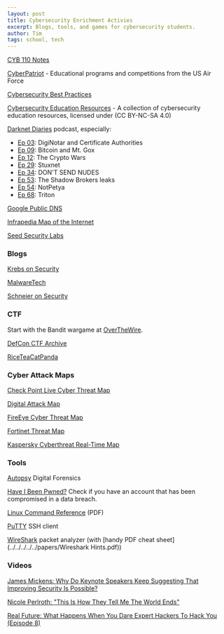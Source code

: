 ```yaml
---
layout: post
title: Cybersecurity Enrichment Activies
excerpt: Blogs, tools, and games for cybersecurity students.
author: Tim
tags: school, tech
---
```


[CYB 110 Notes](/2021/06/18/cyb-110.html) 

[CyberPatriot](https://www.uscyberpatriot.org/) - Educational programs and competitions from the US Air Force  

[Cybersecurity Best Practices](/2020/02/15/cybersecurity.html)  

[Cybersecurity Education Resources](https://www.cybersec-teaching.info/) - A collection of cybersecurity education resources, licensed under (CC BY-NC-SA 4.0)

[Darknet Diaries](https://darknetdiaries.com/) podcast, especially:  
* [Ep 03](https://darknetdiaries.com/episode/3/): DigiNotar and Certificate Authorities  
* [Ep 09](https://darknetdiaries.com/episode/9/): Bitcoin and Mt. Gox  
* [Ep 12](https://darknetdiaries.com/episode/12/): The Crypto Wars  
* [Ep 29](https://darknetdiaries.com/episode/29/): Stuxnet  
* [Ep 34](https://darknetdiaries.com/episode/34/): DON'T SEND NUDES  
* [Ep 53](https://darknetdiaries.com/episode/53/): The Shadow Brokers leaks
* [Ep 54](https://darknetdiaries.com/episode/54/): NotPetya  
* [Ep 68](https://darknetdiaries.com/episode/68/): Triton  

[Google Public DNS](https://dns.google.com/)  

[Infrapedia Map of the Internet](https://www.infrapedia.com/app)

[Seed Security Labs](https://seedsecuritylabs.org/)

### Blogs
[Krebs on Security](https://krebsonsecurity.com/)  

[MalwareTech](https://www.malwaretech.com/)  

[Schneier on Security](https://www.schneier.com/)  

### CTF
Start with the Bandit wargame at [OverTheWire](https://overthewire.org/wargames).  

[DefCon CTF Archive](https://archive.ooo/)  

[RiceTeaCatPanda](https://riceteacatpanda.wtf/)  

### Cyber Attack Maps
[Check Point Live Cyber Threat Map](https://threatmap.checkpoint.com/)  

[Digital Attack Map](https://www.digitalattackmap.com/#anim=1&color=0&country=ALL&list=0&time=18463&view=map)  

[FireEye Cyber Threat Map](https://www.fireeye.com/cyber-map/threat-map.html)  

[Fortinet Threat Map](https://threatmap.fortiguard.com/)  

[Kaspersky Cyberthreat Real-Time Map](https://cybermap.kaspersky.com/)  

### Tools
[Autopsy](https://www.autopsy.com/) Digital Forensics  

[Have I Been Pwned?](https://haveibeenpwned.com/) Check if you have an account that has been compromised in a data breach.  

[Linux Command Reference](../../../../../papers/Linux-Reference-1.pdf) (PDF)  

[PuTTY](https://putty.org/) SSH client  

[WireShark](https://www.wireshark.org/) packet analyzer (with [handy PDF cheat sheet](../../../../../papers/Wireshark Hints.pdf))  

### Videos
[James Mickens: Why Do Keynote Speakers Keep Suggesting That Improving Security Is Possible?](https://www.youtube.com/watch?v=ajGX7odA87k)

[Nicole Perlroth: "This Is How They Tell Me The World Ends"](https://www.youtube.com/watch?v=zVz2BFltJ80)

[Real Future: What Happens When You Dare Expert Hackers To Hack You (Episode 8)](https://www.youtube.com/watch?v=bjYhmX_OUQQ)
